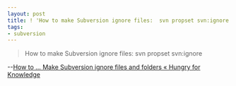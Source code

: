 ```yaml
---
layout: post
title: ! 'How to make Subversion ignore files:  svn propset svn:ignore'
tags:
- subversion
---
```

> How to make Subversion ignore files: svn propset svn:ignore

--[How to … Make Subversion ignore files and folders « Hungry for
Knowledge][1]

[1]: http://sdesmedt.wordpress.com/2006/12/10/how-to-make-subversion-ignore-files-and-folders/

